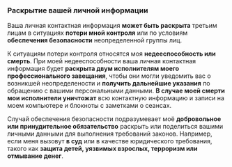 ### Раскрытие вашей личной информации

Ваша личная контактная информация **может быть раскрыта** третьим лицам в ситуациях **потери мной контроля** или по условиям **обеспечения безопасности** неопределенной группы лиц.

К ситуациям потери контроля относятся моя **недееспособность или смерть**. При моей недееспособности ваша личная контактная информация будет **раскрыта двум исполнителям моего профессионального завещания**, чтобы они могли уведомить вас о возникшей неопределености и **получить дальнейшие указания** по обращению с вашими персональными данными. **В случае моей смерти мои исполнители уничтожат** всю контактную информацию и записи на моем компьютере и блокноты с заметками о сеансах.

Случай обеспечения безопасности подразумевает моё **добровольное или принудительное обязательство** раскрыть или поделиться вашими личными данными для выполнения требований законов. Например, если меня вызовут **в суд** или в качестве юридического требования, такого как **защита детей, уязвимых взрослых, терроризм или отмывание денег**.
